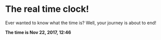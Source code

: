 # The real time clock!

Ever wanted to know what the time is? Well, your journey is about to end!

**The time is Nov 22, 2017, 12:46**
